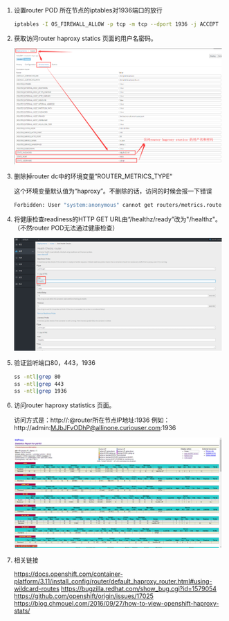 1. 设置router POD 所在节点的iptables对1936端口的放行

    ```bash
    iptables -I OS_FIREWALL_ALLOW -p tcp -m tcp --dport 1936 -j ACCEPT
    ```

2. 获取访问router haproxy statics 页面的用户名密码。

    ![](/assets/OCP3-11开启router的haproxy-statisc-1.png)

3. 删除掉router dc中的环境变量”ROUTER_METRICS_TYPE“
    
    这个环境变量默认值为“haproxy”。不删除的话，访问的时候会报一下错误

    ```bash
    Forbidden: User "system:anonymous" cannot get routers/metrics.route.openshift.io at the cluster scope
    ```

4. 将健康检查readiness的HTTP GET URL由“/healthz/ready”改为"/healthz"。（不然router POD无法通过健康检查）

    ![](/assets/OCP3-11开启router的haproxy-statisc-2.png)

5. 验证监听端口80，443，1936

    ```bash
    ss -ntl|grep 80
    ss -ntl|grep 443
    ss -ntl|grep 1936
    ```

6. 访问router haproxy statistics 页面。
   
    访问方式是：http://<user>:<password>@router所在节点IP地址:1936 例如：http://admin:MJbJFvODhP@allinone.curiouser.com:1936

    ![](/assets/OCP3-11开启router的haproxy-statisc-3.png)

7. 相关链接
   
    https://docs.openshift.com/container-platform/3.11/install_config/router/default_haproxy_router.html#using-wildcard-routes
    https://bugzilla.redhat.com/show_bug.cgi?id=1579054
    https://github.com/openshift/origin/issues/17025
    https://blog.chmouel.com/2016/09/27/how-to-view-openshift-haproxy-stats/